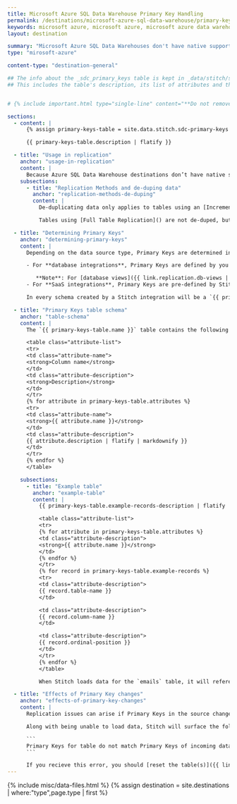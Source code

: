 ```yaml
---
title: Microsoft Azure SQL Data Warehouse Primary Key Handling
permalink: /destinations/microsoft-azure-sql-data-warehouse/primary-key-handling
keywords: microsoft azure, microsoft azure, microsoft azure data warehouse, microsoft azure etl, etl to microsoft azure
layout: destination

summary: "Microsoft Azure SQL Data Warehouses don't have native support for Primary Keys. To ensure data can be de-duped during loading, Stitch will create a Primary Keys table for each integration schema."
type: "mirosoft-azure"

content-type: "destination-general"

## The info about the _sdc_primary_keys table is kept in _data/stitch/sdc-primary-keys.yml.
## This includes the table's description, its list of attributes and their descriptions, etc.


# {% include important.html type="single-line" content="**Do not remove or alter this table.** This will cause replication issues and data discrepancies." %}

sections:
  - content: |
      {% assign primary-keys-table = site.data.stitch.sdc-primary-keys %}

      {{ primary-keys-table.description | flatify }}

  - title: "Usage in replication"
    anchor: "usage-in-replication"
    content: |
      Because Azure SQL Data Warehouse destinations don’t have native support for Primary Keys, Stitch uses the `{{ primary-keys-table.name }}` table to store Primary Key information and de-dupe data during loading incrementally-replicated tables.
    subsections:
      - title: "Replication Methods and de-duping data"
        anchor: "replication-methods-de-duping"
        content: |
          De-duplicating data only applies to tables using an [Incremental Replication Method]({{ link.replication.rep-methods | prepend: site.baseurl }}). This ensures that only the most recent version of a record is loaded into the table.

          Tables using [Full Table Replication]() are not de-duped, but loaded in full during each replication job.

  - title: "Determining Primary Keys"
    anchor: "determining-primary-keys"
    content: |
      Depending on the data source type, Primary Keys are determined in one of two ways:

      - For **database integrations**, Primary Keys are defined by you in the source database. This will usually be columns with a Primary Key constrant or some other equivalent, depending on the type of database being used.

         **Note**: For [database views]({{ link.replication.db-views | prepend: site.baseurl }}) you set to replicate in Stitch, the Primary Key will be the field you define for the view during setup.
      - For **SaaS integrations**, Primary Keys are pre-defined by Stitch. Refer to the [schema documentation for your SaaS integration]({{ link.integrations.saas | prepend: site.baseurl }}) for info on the Primary Keys Stitch uses for specific tables.

      In every schema created by a Stitch integration will be a `{{ primary-keys-table.name }}` table. The Primary Key data for every table set to replicate will be stored in this table.

  - title: "Primary Keys table schema"
    anchor: "table-schema"
    content: |
      The `{{ primary-keys-table.name }}` table contains the following columns:

      <table class="attribute-list">
      <tr>
      <td class="attribute-name">
      <strong>Column name</strong>
      </td>
      <td class="attribute-description">
      <strong>Description</strong>
      </td>
      </tr>
      {% for attribute in primary-keys-table.attributes %}
      <tr>
      <td class="attribute-name">
      <strong>{{ attribute.name }}</strong>
      </td>
      <td class="attribute-description">
      {{ attribute.description | flatify | markdownify }}
      </td>
      </tr>
      {% endfor %}
      </table>

    subsections:
      - title: "Example table"
        anchor: "example-table"
        content: |
          {{ primary-keys-table.example-records-description | flatify | markdownify }}

          <table class="attribute-list">
          <tr>
          {% for attribute in primary-keys-table.attributes %}
          <td class="attribute-description">
          <strong>{{ attribute.name }}</strong>
          </td>
          {% endfor %}
          </tr>
          {% for record in primary-keys-table.example-records %}
          <tr>
          <td class="attribute-description">
          {{ record.table-name }}
          </td>

          <td class="attribute-description">
          {{ record.column-name }}
          </td>

          <td class="attribute-description">
          {{ record.ordinal-position }}
          </td>
          </tr>
          {% endfor %}
          </table>

          When Stitch loads data for the `emails` table, it will reference these records in `{{ primary-keys-table.name }}` to de-duplicate the data. This will ensure that only the most recent version of a record exists in the `emails` table.

  - title: "Effects of Primary Key changes"
    anchor: "effects-of-primary-key-changes"
    content: |
      Replication issues can arise if Primary Keys in the source change, or if data in the `{{ primary-keys-table.name }}` is incorrectly altered or removed.

      Along with being unable to load data, Stitch will surface the following error if this occurs:

      ```
      Primary Keys for table do not match Primary Keys of incoming data
      ```

      If you recieve this error, you should [reset the table(s)]({{ link.replication.reset-rep-keys | prepend: site.baseurl }}) mentioned in the error. This will queue a full re-replication of the table, which will ensure Primary Keys are correctly captured and used to de-dupe data when loading.
---
```

{% include misc/data-files.html %}
{% assign destination = site.destinations | where:"type",page.type | first %}
